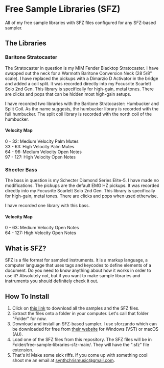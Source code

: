 # Free Sample Libraries (SFZ)
All of my free sample libraries with SFZ files configured for any SFZ-based sampler.

## The Libraries
### Baritone Stratocaster
The Stratocaster in question is my MIM Fender Blacktop Stratocaster. I have swapped out the neck for a Warmoth Baritone Conversion Neck (28 5/8" scale). I have replaced the pickups with a Dimarzio D Activator in the bridge and added a coil split. It was recorded directly into my Focusrite Scarlett Solo 2nd Gen. This library is specifically for high-gain, metal tones. There are clicks and pops that can be hidden most high-gain setups.

I have recorded two libraries with the Baritone Stratocaster: Humbucker and Split Coil. As the name suggests, the humbucker library is recorded with the full humbucker. The split coil library is recorded with the north coil of the humbucker.

#### Velocity Map
0 - 32: Medium Velocity Palm Mutes  
33 - 63: High Velocity Palm Mutes  
64 - 96: Medium Velocity Open Notes  
97 - 127: High Velocity Open Notes  

### Shecter Bass
The bass in question is my Schecter Diamond Series Elite-5. I have made no modifications. The pickups are the default EMG HZ pickups. It was recorded directly into my Focusrite Scarlett Solo 2nd Gen. This library is specifically for high-gain, metal tones. There are clicks and pops when used otherwise.

I have recorded one library with this bass.

#### Velocity Map
0 - 63: Medium Velocity Open Notes  
64 - 127: High Velocity Open Notes

## What is SFZ?
SFZ is a file format for sampled instruments. It is a markup language, a computer language that uses tags and keycodes to define elements of a document. Do you need to know anything about how it works in order to use it? Absolutely not, but if you want to make sample libraries and instruments you should definitely check it out.

## How To Install

1. Click on [this link](https://github.com/lotkey/free-sample-libraries-sfz/archive/main.zip) to download all the samples and the SFZ files.  
2. Extract the files onto a folder in your computer. Let's call that folder "Folder" for now.
3. Download and install an SFZ-based sampler. I use sforzando which can be downloaded for free from [their website](https://www.plogue.com/products/sforzando.html) for Windows (VST) or macOS (AU).
4. Load one of the SFZ files from this repository. The SFZ files will be in Folder/free-sample-libraries-sfz-main/. They will have the ".sfz" file extension.
5. That's it! Make some sick riffs. If you come up with something cool shoot me an email at synthchrismusic@gmail.com.
